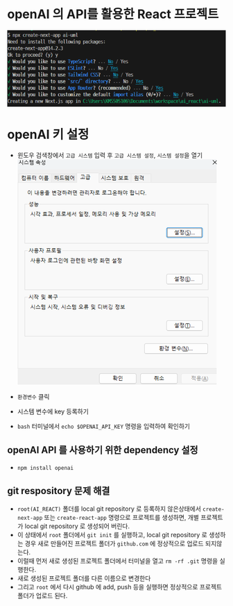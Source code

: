 # openAI 의 API를 활용한 React 프로젝트

![alt text](image.png)

# openAI 키 설정

- 윈도우 검색창에서 `고급 시스템` 입력 후 `고급 시스템 설정`, `시스템 설정`을 열기
  ![alt text](image-1.png)

- `환경변수` 클릭
- 시스템 변수에 key 등록하기

- `bash` 터미널에서 `echo $OPENAI_API_KEY` 명령을 입력하여 확인하기

## openAI API 를 사용하기 위한 dependency 설정

- `npm install openai`

## git respository 문제 해결

- `root(AI_REACT)` 폴더를 local git repository 로 등록하지 않은상태에서 `create-next-app` 또는 `create-react-app` 명령으로 프로젝트를 생성하면, 개별 프로젝트가 local git repository 로 생성되어 버린다.
- 이 상태에서 `root` 폴더에서 `git init` 를 실행하고, local git repository 로 생성하는 경우 새로 만들어진 프로젝트 폴더가 `github.com` 에 정상적으로 업로드 되지않는다.
- 이럴때 먼저 새로 생성된 프로젝트 폴더에서 터미널을 열고 `rm -rf .git` 명령을 실행한다.
- 새로 생성된 프로젝트 폴더를 다른 이름으로 변경한다
- 그리고 `root` 에서 다시 github 에 add, push 등을 실행하면 정상적으로 프로젝트 폴더가 업로드 된다.
